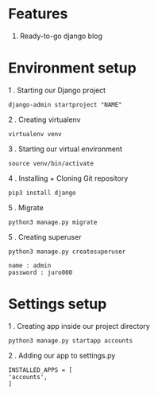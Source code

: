 Features
========
1. Ready-to-go django blog


Environment setup
=================

1 . Starting our Django project
 ```
django-admin startproject "NAME"
```

2 . Creating virtualenv
 ```
virtualenv venv
```

3 . Starting our virtual environment
 ```
source venv/bin/activate
```

4 . Installing + Cloning Git repository
 ```
pip3 install django
```

5 . Migrate
 ```
python3 manage.py migrate
```

5 . Creating superuser
 ```
python3 manage.py createsuperuser
```

 ```
name : admin
password : juro000
```

Settings setup
=================
1 . Creating app inside our project directory
 ```
python3 manage.py startapp accounts
```

2 . Adding our app to settings.py
 ```
INSTALLED_APPS = [
'accounts',
]
```
